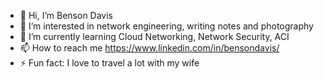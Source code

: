 - 👋 Hi, I’m Benson Davis
- 👀 I’m interested in network engineering, writing notes and photography
- 🌱 I’m currently learning Cloud Networking, Network Security, ACI
- 📫 How to reach me https://www.linkedin.com/in/bensondavis/
- ⚡ Fun fact: I love to travel a lot with my wife

<!---
gitmrben/gitmrben is a ✨ special ✨ repository because its `README.md` (this file) appears on your GitHub profile.
You can click the Preview link to take a look at your changes.
--->
